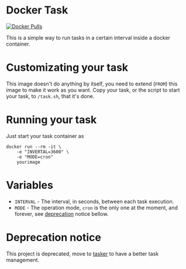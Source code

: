 # Docker Task
[![Docker Pulls](https://img.shields.io/docker/pulls/strm/task.svg?style=plastic)](https://hub.docker.com/r/strm/task/)

This is a simple way to run tasks in a certain interval inside a docker container.

# Customizating your task

This image doesn't do anything by itself, you need to extend (`FROM`) this image to make it work as you want. Copy your task, or the script to start your task, to `/task.sh`, that it's done.

# Running your task

Just start your task container as

```
docker run --rm -it \
	-e "INVERTAL=3600" \
	-e "MODE=cron"
	yourimage
```

# Variables

 * `INTERVAL` - The interval, in seconds, between each task execution.
 * `MODE` - The operation mode, `cron` is the only one at the moment, and forever, see [deprecation](https://github.com/opsxcq/docker-task#deprecation-notice) notice bellow.

# Deprecation notice

This project is deprecated, move to [tasker](https://github.com/opsxcq/tasker) to have a better task management.

